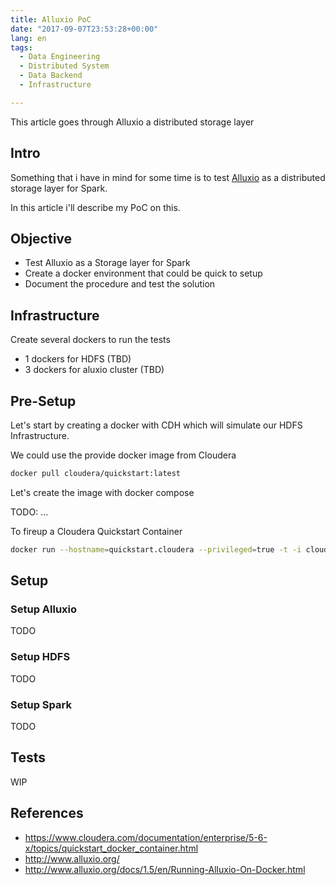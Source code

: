 ```yaml
---
title: Alluxio PoC
date: "2017-09-07T23:53:28+00:00"
lang: en
tags:
  - Data Engineering
  - Distributed System
  - Data Backend
  - Infrastructure

---
```


This article goes through Alluxio a distributed storage layer

## Intro ##

Something that i have in mind for some time is to test [Alluxio](http://www.alluxio.org/) as a distributed storage layer for Spark.

In this article i'll describe my PoC on this.

## Objective ##

* Test Alluxio as a Storage layer for Spark
* Create a docker environment that could be quick to setup
* Document the procedure and test the solution

## Infrastructure ##

Create several dockers to run the tests

* 1 dockers for HDFS (TBD)
* 3 dockers for aluxio cluster (TBD)

## Pre-Setup ##

Let's start by creating a docker with CDH which will simulate our HDFS Infrastructure.

We could use the provide docker image from Cloudera

```sh
docker pull cloudera/quickstart:latest
```

Let's create the image with docker compose

TODO: ...

To fireup a Cloudera Quickstart Container

```sh
docker run --hostname=quickstart.cloudera --privileged=true -t -i cloudera/quickstart /usr/bin/docker-quickstart -d
```

## Setup ##

### Setup Alluxio #

TODO

### Setup HDFS ###

TODO

### Setup Spark ###

TODO

## Tests ##

WIP

## References ##

* <https://www.cloudera.com/documentation/enterprise/5-6-x/topics/quickstart_docker_container.html>
* <http://www.alluxio.org/>
* <http://www.alluxio.org/docs/1.5/en/Running-Alluxio-On-Docker.html>
